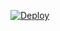 [![Deploy](https://www.herokucdn.com/deploy/button.png)](https://dashboard.heroku.com/new?template=https://github.com/bveyfygw/bvdrygfuer.git)
